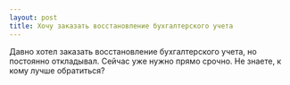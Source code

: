 ```yaml
---
layout: post 
title: Хочу заказать восстановление бухгалтерского учета 
--- 
```

Давно хотел заказать восстановление бухгалтерского учета, но постоянно откладывал. Сейчас уже нужно прямо срочно. Не знаете, к кому лучше обратиться?